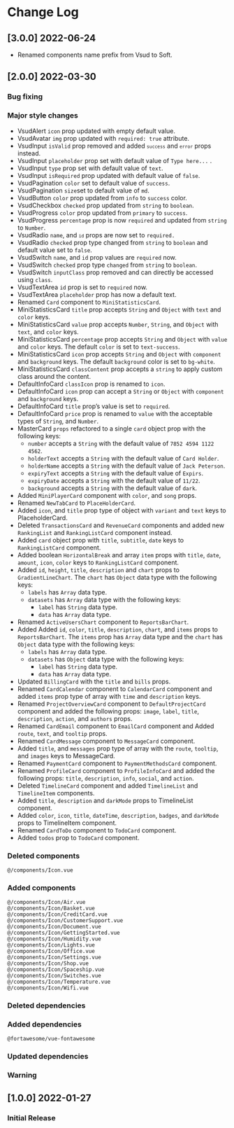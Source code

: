 # Change Log

## [3.0.0] 2022-06-24

- Renamed components name prefix from Vsud to Soft.

## [2.0.0] 2022-03-30

### Bug fixing

### Major style changes

- VsudAlert `icon` prop updated with empty default value.
- VsudAvatar `img` prop updated with `required: true` attribute.
- VsudInput `isValid` prop removed and added <code>`success`</code> and <code>`error`</code> props instead.
- VsudInput `placeholder` prop set with default value of `Type here...` .
- VsudInput `type` prop set with default value of `text`.
- VsudInput `isRequired` prop updated with default value of `false`.
- VsudPagination `color` set to default value of `success`.
- VsudPagination `size`set to default value of `md`.
- VsudButton `color` prop updated from `info` to `success` color.
- VsudCheckbox `checked` prop updated from `string` to `boolean`.
- VsudProgress `color` prop updated from `primary` to `success`.
- VsudProgress `percentage` prop is now `required` and updated from `string` to `Number`.
- VsudRadio `name`, and <code>`id`</code> props are now set to `required.`
- VsudRadio `checked` prop type changed from `string` to `boolean` and default value set to `false`.
- VsudSwitch `name`, and `id` prop values are `required` now.
- VsudSwitch `checked` prop type `changed` from `string` to `boolean`.
- VsudSwitch `inputClass` prop removed and can directly be accessed using `class`.
- VsudTextArea `id` prop is set to `required` now.
- VsudTextArea `placeholder` prop has now a default text.
- Renamed `Card` component to `MiniStatisticsCard`.
- MiniStatisticsCard `title` prop accepts `String` and `Object` with `text` and `color` keys.
- MiniStatisticsCard `value` prop accepts `Number`, `String`, and `Object` with `text`, and `color` keys.
- MiniStatisticsCard `percentage` prop accepts `String` and `Object` with `value` and `color` keys. The default `color` is set to `text-success`.
- MiniStatisticsCard `icon` prop accepts `String` and `Object` with `component` and `background` keys. The default `background` color is set to `bg-white`.
- MiniStatisticsCard `classContent` prop accepts a `string` to apply custom class around the content.
- DefaultInfoCard `classIcon` prop is renamed to `icon`.
- DefaultInfoCard `icon` prop can accept a `String` or `Object` with `component` and `background` keys.
- DefaultInfoCard `title` prop’s value is set to `required`.
- DefaultInfoCard `price` prop is renamed to `value` with the acceptable types of `String`, and `Number`.
- MasterCard `props` refactored to a single `card` object prop with the following keys:
  - `number` accepts a `String` with the default value of `7852 4594 1122 4562`.
  - `holderText` accepts a `String` with the default value of `Card Holder`.
  - `holderName` accepts a `String` with the default value of `Jack Peterson`.
  - `expiryText` accepts a `String` with the default value of `Expirs`.
  - `expiryDate` accepts a `String` with the default value of `11/22`.
  - `background` accepts a `String` with the default value of `dark`.
- Added `MiniPlayerCard` component with `color`, and `song` props.
- Renamed `NewTabCard` to `PlaceHolderCard`.
- Added `icon`, and `title` prop type of object with `variant` and `text` keys to PlaceholderCard.
- Deleted `TransactionsCard` and `RevenueCard` components and added new `RankingList` and `RankingListCard` component instead.
- Added `card` object prop with `title`, `subtitle`, `date` keys to `RankingListCard` component.
- Added boolean `HorizontalBreak` and array `item` props with `title`, `date`, `amount`, `icon`, `color` keys to `RankingListCard` component.
- Added `id`, `height`, `title`, `description` and `chart` props to `GradientLineChart`. The `chart` has `Object` data type with the following keys:
  - `labels` has `Array` data type.
  - `datasets` has `Array` data type with the following keys:
    - `label` has `String` data type.
    - `data` has `Array` data type.
- Renamed `ActiveUsersChart` component to `ReportsBarChart`.
- Added Added `id`, `color`, `title`, `description`, `chart`, and `items` props to `ReportsBarChart`. The `items` prop has `Array` data type and the `chart` has `Object` data type with the following keys:
  - `labels` has `Array` data type.
  - `datasets` has `Object` data type with the following keys:
    - `label` has `String` data type.
    - `data` has `Array` data type.
- Updated `BillingCard` with the `title` and `bills` props.
- Renamed `CardCalendar` component to `CalendarCard` component and added `items` prop type of array with `time` and `description` keys.
- Renamed `ProjectOverviewCard` component to `DefaultProjectCard` component and added the following props: `image`, `label`, `title`, `description`, `action`, and `authors` props.
- Renamed `CardEmail` component to `EmailCard` component and Added `route`, `text`, and `tooltip` props.
- Renamed `CardMessage` component to `MessageCard` component.
- Added `title`, and `messages` prop type of array with the `route`, `tooltip`, and `images` keys to MessageCard.
- Renamed `PaymentCard` component to `PaymentMethodsCard` component.
- Renamed `ProfileCard` component to `ProfileInfoCard` and added the following props: `title`, `description`, `info`, `social`, and `action`.
- Deleted `TimelineCard` component and added `TimelineList` and `TimelineItem` components.
- Added `title`, `description` and `darkMode` props to TimelineList component.
- Added `color`, `icon`, `title`, `dateTime`, `description`, `badges`, and `darkMode` props to TimelineItem component.
- Renamed `CardToDo` component to `TodoCard` component.
- Added `todos` prop to `TodoCard` component.

### Deleted components

```
@/components/Icon.vue
```

### Added components

```
@/components/Icon/Air.vue
@/components/Icon/Basket.vue
@/components/Icon/CreditCard.vue
@/components/Icon/CustomerSupport.vue
@/components/Icon/Document.vue
@/components/Icon/GettingStarted.vue
@/components/Icon/Humidity.vue
@/components/Icon/Lights.vue
@/components/Icon/Office.vue
@/components/Icon/Settings.vue
@/components/Icon/Shop.vue
@/components/Icon/Spaceship.vue
@/components/Icon/Switches.vue
@/components/Icon/Temperature.vue
@/components/Icon/Wifi.vue

```

### Deleted dependencies

### Added dependencies

```
@fortawesome/vue-fontawesome
```

### Updated dependencies

### Warning

## [1.0.0] 2022-01-27

### Initial Release
